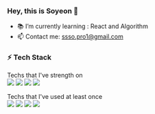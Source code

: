### Hey, this is Soyeon 👋

<!--
**ssso-pro1/ssso-pro1** is a ✨ _special_ ✨ repository because its `README.md` (this file) appears on your GitHub profile.

Here are some ideas to get you started:

- 🔭 I’m currently working on ...
- 🌱 I’m currently learning ...
- 👯 I’m looking to collaborate on ...
- 🤔 I’m looking for help with ...
- 💬 Ask me about ...
- 📫 How to reach me: ...
- 😄 Pronouns: ...
- ⚡ Fun fact: ...
-->

- 📚 I’m currently learning : React and Algorithm 
- 📫 Contact me: ssso.pro1@gmail.com

### ⚡ Tech Stack
Techs that I've strength on <br>
<img src="https://img.shields.io/badge/HTML5-E34F26?style=flat-square&logo=HTML5&logoColor=white"/></a> 
<img src="https://img.shields.io/badge/CSS3-1572B6?style=flat-square&logo=CSS3&logoColor=white"/></a> 
<img src="https://img.shields.io/badge/JavaScript-F7DF1E?style=flat-square&logo=JavaScript&logoColor=white"/></a> 
<img src="https://img.shields.io/badge/React-3562AA?style=flat-square&logo=React&logoColor=white"/></a> 

Techs that I've used at least once <br>
<img src="https://img.shields.io/badge/Java-0D8AC7?style=flat-square&logo=Java&logoColor=white"/></a> 
<img src="https://img.shields.io/badge/Oracle-D12124?style=flat-square&logo=Oracle&logoColor=white"/></a> 
<img src="https://img.shields.io/badge/Bootstrap-870AFB?style=flat-square&logo=Bootstrap&logoColor=white"/></a>
<img src="https://img.shields.io/badge/ApacheTomcat-FFC973?style=flat-square&logo=ApacheTomcat&logoColor=white"/></a> 



